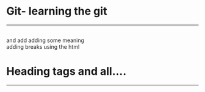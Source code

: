 # Git- learning the git 
<hr>
<br> and add adding some meaning <br> adding breaks using the html 
<h1>Heading tags and all.... </h1>
<hr>
